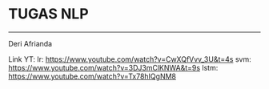 # TUGAS NLP
---

Deri Afrianda

Link YT:
lr: https://www.youtube.com/watch?v=CwXQfVvv_3U&t=4s
svm: https://www.youtube.com/watch?v=3DJ3mClKNWA&t=9s
lstm: https://www.youtube.com/watch?v=Tx78hIQgNM8
